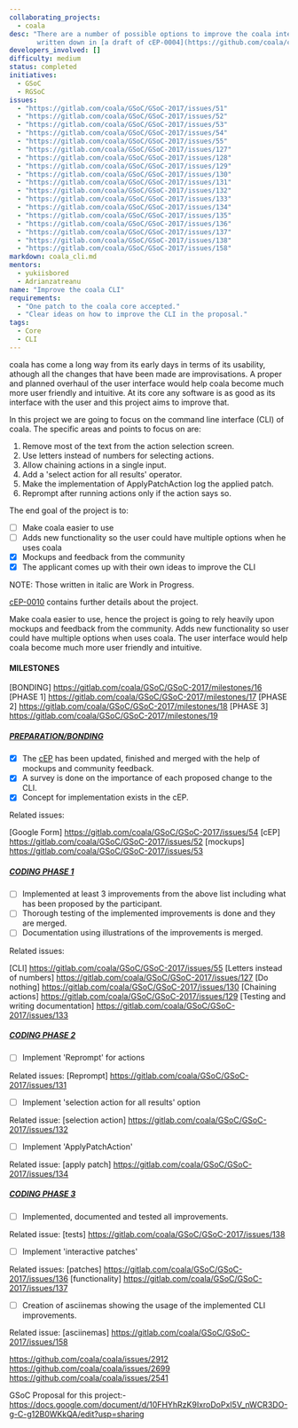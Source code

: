 ```yaml
---
collaborating_projects:
  - coala
desc: "There are a number of possible options to improve the coala interface
       written down in [a draft of cEP-0004](https://github.com/coala/cEPs/pull/29/files)."
developers_involved: []
difficulty: medium
status: completed
initiatives:
  - GSoC
  - RGSoC
issues:
  - "https://gitlab.com/coala/GSoC/GSoC-2017/issues/51"
  - "https://gitlab.com/coala/GSoC/GSoC-2017/issues/52"
  - "https://gitlab.com/coala/GSoC/GSoC-2017/issues/53"
  - "https://gitlab.com/coala/GSoC/GSoC-2017/issues/54"
  - "https://gitlab.com/coala/GSoC/GSoC-2017/issues/55"
  - "https://gitlab.com/coala/GSoC/GSoC-2017/issues/127"
  - "https://gitlab.com/coala/GSoC/GSoC-2017/issues/128"
  - "https://gitlab.com/coala/GSoC/GSoC-2017/issues/129"
  - "https://gitlab.com/coala/GSoC/GSoC-2017/issues/130"
  - "https://gitlab.com/coala/GSoC/GSoC-2017/issues/131"
  - "https://gitlab.com/coala/GSoC/GSoC-2017/issues/132"
  - "https://gitlab.com/coala/GSoC/GSoC-2017/issues/133"
  - "https://gitlab.com/coala/GSoC/GSoC-2017/issues/134"
  - "https://gitlab.com/coala/GSoC/GSoC-2017/issues/135"
  - "https://gitlab.com/coala/GSoC/GSoC-2017/issues/136"
  - "https://gitlab.com/coala/GSoC/GSoC-2017/issues/137"
  - "https://gitlab.com/coala/GSoC/GSoC-2017/issues/138"
  - "https://gitlab.com/coala/GSoC/GSoC-2017/issues/158"
markdown: coala_cli.md
mentors:
  - yukiisbored
  - Adrianzatreanu
name: "Improve the coala CLI"
requirements:
  - "One patch to the coala core accepted."
  - "Clear ideas on how to improve the CLI in the proposal."
tags:
  - Core
  - CLI
---
```


coala has come a long way from its early days in terms of its usability,
athough all the changes that have been made are improvisations. A proper and
planned overhaul of the user interface would help coala become much more user
friendly and intuitive. At its core any software is as good as its interface
with the user and this project aims to improve that.

In this project we are going to focus on the command line interface (CLI) of
coala. The specific areas and points to focus on are:

1. Remove most of the text from the action selection screen.
2. Use letters instead of numbers for selecting actions.
3. Allow chaining actions in a single input.
4. Add a 'select action for all results' operator.
5. Make the implementation of ApplyPatchAction log the applied patch.
6. Reprompt after running actions only if the action says so.

The end goal of the project is to:
- [ ] Make coala easier to use
- [ ] Adds new functionality so the user could have multiple options when he uses coala
- [X] Mockups and feedback from the community
- [X] The applicant comes up with their own ideas to improve the CLI

NOTE: Those written in italic are Work in Progress.

[cEP-0010](https://github.com/coala/cEPs/pull/79/files) contains further
details about the project.

Make coala easier to use, hence the project is going to rely heavily upon
mockups and feedback from the community. Adds new functionality so user could
have multiple options when uses coala. The user interface would help coala
become much more user friendly and intuitive.

#### MILESTONES

[BONDING] https://gitlab.com/coala/GSoC/GSoC-2017/milestones/16
[PHASE 1] https://gitlab.com/coala/GSoC/GSoC-2017/milestones/17
[PHASE 2] https://gitlab.com/coala/GSoC/GSoC-2017/milestones/18
[PHASE 3] https://gitlab.com/coala/GSoC/GSoC-2017/milestones/19

##### [PREPARATION/BONDING](https://gitlab.com/coala/GSoC/GSoC-2017/milestones/16)

- [X] The [cEP](https://github.com/coala/cEPs/pull/79/files) has been updated, finished and merged with
  the help of mockups and community feedback.
- [X] A survey is done on the importance of each proposed change to the CLI.
- [X] Concept for implementation exists in the cEP.

Related issues:

[Google Form] https://gitlab.com/coala/GSoC/GSoC-2017/issues/54
[cEP] https://gitlab.com/coala/GSoC/GSoC-2017/issues/52
[mockups] https://gitlab.com/coala/GSoC/GSoC-2017/issues/53


##### [CODING PHASE 1](https://gitlab.com/coala/GSoC/GSoC-2017/milestones/17)

- [ ] Implemented at least 3 improvements from the above list including what has
  been proposed by the participant.
- [ ] Thorough testing of the implemented improvements is done and they are merged.
- [ ] Documentation using illustrations of the improvements is merged.

Related issues:

[CLI] https://gitlab.com/coala/GSoC/GSoC-2017/issues/55
[Letters instead of numbers] https://gitlab.com/coala/GSoC/GSoC-2017/issues/127
[Do nothing] https://gitlab.com/coala/GSoC/GSoC-2017/issues/130
[Chaining actions] https://gitlab.com/coala/GSoC/GSoC-2017/issues/129
[Testing and writing documentation] https://gitlab.com/coala/GSoC/GSoC-2017/issues/133

##### [CODING PHASE 2](https://gitlab.com/coala/GSoC/GSoC-2017/milestones/18)

- [ ] Implement 'Reprompt' for actions

Related issues:
[Reprompt] https://gitlab.com/coala/GSoC/GSoC-2017/issues/131

- [ ] Implement 'selection action for all results' option

Related issue:
[selection action] https://gitlab.com/coala/GSoC/GSoC-2017/issues/132

- [ ] Implement 'ApplyPatchAction'

Related issue:
[apply patch] https://gitlab.com/coala/GSoC/GSoC-2017/issues/134

##### [CODING PHASE 3](https://gitlab.com/coala/GSoC/GSoC-2017/milestones/19)

- [ ] Implemented, documented and tested all improvements.

Related issue:
[tests] https://gitlab.com/coala/GSoC/GSoC-2017/issues/138

- [ ] Implement 'interactive patches'

Related issues:
[patches] https://gitlab.com/coala/GSoC/GSoC-2017/issues/136
[functionality] https://gitlab.com/coala/GSoC/GSoC-2017/issues/137

- [ ] Creation of asciinemas showing the usage of the implemented CLI improvements.

Related issue:
[asciinemas] https://gitlab.com/coala/GSoC/GSoC-2017/issues/158

https://github.com/coala/coala/issues/2912
https://github.com/coala/coala/issues/2699
https://github.com/coala/coala/issues/2541

GSoC Proposal for this project:- 
https://docs.google.com/document/d/10FHYhRzK9IxroDoPxI5V_nWCR3DO-g-C-g12B0WKkQA/edit?usp=sharing
